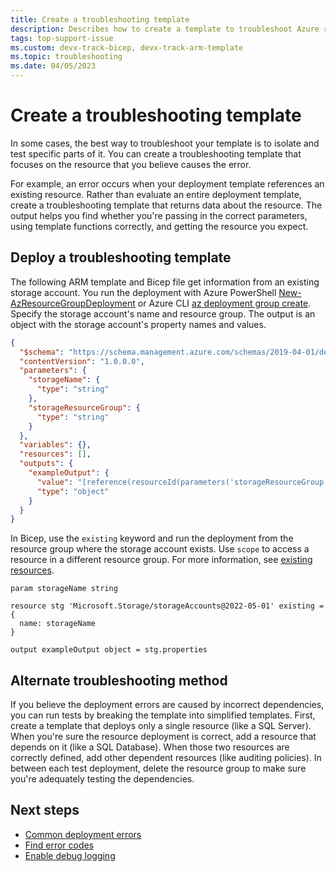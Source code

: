 ```yaml
---
title: Create a troubleshooting template
description: Describes how to create a template to troubleshoot Azure resource deployed with Azure Resource Manager templates (ARM templates) or Bicep files.
tags: top-support-issue
ms.custom: devx-track-bicep, devx-track-arm-template
ms.topic: troubleshooting
ms.date: 04/05/2023
---
```


# Create a troubleshooting template

In some cases, the best way to troubleshoot your template is to isolate and test specific parts of it. You can create a troubleshooting template that focuses on the resource that you believe causes the error.

For example, an error occurs when your deployment template references an existing resource. Rather than evaluate an entire deployment template, create a troubleshooting template that returns data about the resource. The output helps you find whether you're passing in the correct parameters, using template functions correctly, and getting the resource you expect.

## Deploy a troubleshooting template

The following ARM template and Bicep file get information from an existing storage account. You run the deployment with Azure PowerShell [New-AzResourceGroupDeployment](/powershell/module/az.resources/new-azresourcegroupdeployment) or Azure CLI [az deployment group create](/cli/azure/deployment/group#az-deployment-group-create). Specify the storage account's name and resource group. The output is an object with the storage account's property names and values.

```json
{
  "$schema": "https://schema.management.azure.com/schemas/2019-04-01/deploymentTemplate.json#",
  "contentVersion": "1.0.0.0",
  "parameters": {
    "storageName": {
      "type": "string"
    },
    "storageResourceGroup": {
      "type": "string"
    }
  },
  "variables": {},
  "resources": [],
  "outputs": {
    "exampleOutput": {
      "value": "[reference(resourceId(parameters('storageResourceGroup'), 'Microsoft.Storage/storageAccounts', parameters('storageName')), '2022-05-01')]",
      "type": "object"
    }
  }
}
```

In Bicep, use the `existing` keyword and run the deployment from the resource group where the storage account exists. Use `scope` to access a resource in a different resource group. For more information, see [existing resources](../bicep/existing-resource.md).

```bicep
param storageName string

resource stg 'Microsoft.Storage/storageAccounts@2022-05-01' existing = {
  name: storageName
}

output exampleOutput object = stg.properties
```

## Alternate troubleshooting method

If you believe the deployment errors are caused by incorrect dependencies, you can run tests by breaking the template into simplified templates. First, create a template that deploys only a single resource (like a SQL Server). When you're sure the resource deployment is correct, add a resource that depends on it (like a SQL Database). When those two resources are correctly defined, add other dependent resources (like auditing policies). In between each test deployment, delete the resource group to make sure you're adequately testing the dependencies.

## Next steps

- [Common deployment errors](common-deployment-errors.md)
- [Find error codes](find-error-code.md)
- [Enable debug logging](enable-debug-logging.md)
